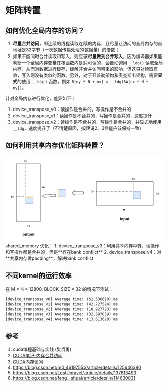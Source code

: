 # 矩阵转置

## 如何优化**全局内存**的访问？
1. **尽量合并访问**，即连续的线程读取连续的内存，且尽量让访问的全局内存的首地址是32字节（一次数据传输处理的数据量）的倍数；
2. 如果不能同时合并读取和写入，则应该**尽量做到合并写入**，因为编译器如果能判断一个全局内存变量在核函数内是只可读的，会自动调用 `__ldg()` 读取全局内存，从而对数据进行缓存，缓解非合并访问带来的影响，但这只对读取有效，写入则没有类似的函数。另外，对于开普勒架构和麦克斯韦架构，需要**显式**的使用 `__ldg()` 函数，例如 `B[ny * N + nx] = __ldg(&A[nx * N + ny])`。

针对全局内存进行优化，差异如下：
1. device_transpose_v0：读操作是合并的，写操作是不合并的
2. device_transpose_v1：读操作是不合并的，写操作是合并的，速度提升
3. device_transpose_v2：读操作是不合并的，写操作是合并的，并显式地使用 `__ldg`，速度提升了（不清楚原因，按理说2、3性能应该保持一致）

## 如何利用**共享内存**优化矩阵转置？

<div align=center>
<img src="./assets/sharedMem.png" width = "800"/>
</div>
shared_memory 优化：
1. device_transpose_v3：利用共享内存中转，读操作和写操作都是合并的，但是**存在bank conflict**
2. device_transpose_v4：对**共享内存做padding**，解决bank conflict

## 不同kernel的运行效率
在 M = N = 12800, BLOCK_SIZE = 32 的情况下测试：
```
[device_transpose_v0] Average time: (52.536610) ms
[device_transpose_v1] Average time: (42.727524) ms
[device_transpose_v2] Average time: (18.927723) ms
[device_transpose_v3] Average time: (32.587059) ms
[device_transpose_v4] Average time: (13.613620) ms
```

## 参考 
1. cuda编程基础与实践 (樊哲勇)
2. [CUDA笔记-内存合并访问](https://zhuanlan.zhihu.com/p/641639133)
3. [CUDA内存访问](https://zhuanlan.zhihu.com/p/632244210)
4. https://blog.csdn.net/m0_46197553/article/details/125646380
5. https://blog.csdn.net/LostUnravel/article/details/137613493
6. https://blog.csdn.net/feng__shuai/article/details/114630831